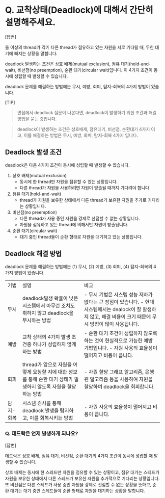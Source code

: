# Q. 교착상태(Deadlock)에 대해서 간단히 설명해주세요.

[답변]

둘 이상의 thread가 각기 다른 thread가 점유하고 있는 자원을 서로 기다릴 때, 무한 대기에 빠지는 상황을 말합니다.

deadlock 발생하는 조건은 상호 배제(mutual exclusion), 점유 대기(hold-and-wait), 비선점(no preemption), 순환 대기(circular wait)입니다. 이 4가지 조건이 동시에 성립할 때 발생할 수 있습니다.

deadlock 문제를 해결하는 방법에는 무시, 예방, 회피, 탐지-회복의 4가지 방법이 있습니다.

[TIP]

> 면접에서 deadlock 질문이 나온다면, deadlock이 발생하기 위한 조건과 해결방법을 묻는 것입니다.

> deadlock이 발생하는 조건은 상호배제, 점유대기, 비선점, 순환대기 4가지 이고, 이를 해결하는 방법은 무시, 예방, 회피, 탐지-회복 4가지 입니다.

## Deadlock 발생 조건

deadlock은 다음 4가지 조건이 동시에 성립할 때 발생할 수 있습니다.

1. 상호 배제(mutual exclusion)
   - 동시에 한 thread만 자원을 점유할 수 있는 상황입니다.
   - 다른 thread가 자원을 사용하려면 자원이 방출될 때까지 기다려야 합니다
2. 점유 대기(hold-and-wait)
   - thread가 자원을 보유한 상태에서 다른 thread가 보유한 자원을 추가로 기다리는 상황입니다.
3. 비선점(no preemption)
   - 다른 thread가 사용 중인 자원을 강제로 선점할 수 없는 상황입니다.
   - 자원을 점유하고 있는 thread에 의해서만 자원이 방출됩니다.
4. 순환 대기(circular wait)
   - 대기 중인 thread들이 순환 형태로 자원을 대기하고 있는 상황입니다.

## Deadlock 해결 방법

deadlock 문제를 해결하는 방법에는 (1) 무시, (2) 예방, (3) 회피, (4) 탐지-회복의 4가지 방법이 있습니다.

|           |                                                                                                                  |                                                                                                                                                                  |
| --------- | ---------------------------------------------------------------------------------------------------------------- | ---------------------------------------------------------------------------------------------------------------------------------------------------------------- |
| 기법      | 설명                                                                                                             | 비교                                                                                                                                                             |
| 무시      | deadlock발생 확률이 낮은 시스템에서 아무런 조치도 취하지 않고 deadlock을 무시하는 방법                           | - 무시 기법은 시스템 성능 저하가 없다는 큰 장점이 있습니다. - 현대 시스템에서는 dealock이 잘 발생하지 않고, 해결 비용이 크기 때문에 무시 방법이 많이 사용됩니다. |
| 예방      | 교착 상태의 4가지 발생 조건중 하나가 성립하지 않게 하는 방법                                                     | - 순환 대기 조건이 성립하지 않도록 하는 것이 현실적으로 가능한 예방 기법입니다. - 자원 사용의 효율성이 떨어지고 비용이 큽니다.                                   |
| 회피      | thread가 앞으로 자원을 어떻게 요청할 지에 대한 정보를 통해 순환 대기 상태가 발생하지 않도록 자원을 할당하는 방법 | - 자원 할당 그래프 알고리즘, 은행원 알고리즘 등을 사용하여 자원을 할당하여 deadlock을 회피합니다.                                                                |
| 탐지-회복 | 시스템 검사를 통해 deadlock 발생을 탐지하고, 이를 회복시키는 방법                                                | - 자원 사용의 효율성이 떨어지고 비용이 큽니다.                                                                                                                   |

### Q. 데드락은 언제 발생하게 되나요?

[답변]

데드락은 상호 배제, 점유 대기, 비선점, 순환 대기의 4가지 조건이 동시에 성립할 때 발생할 수 있습니다.

상호 배제는 동시에 한 스레드만 자원을 점유할 수 있는 상황이고, 점유 대기는 스레드가 자원을 보유한 상태에서 다른 스레드가 보유한 자원을 추가적으로 기다리는 상황입니다. 또 비선점은 다른 스레드가 사용 중인 자원을 강제로 선점할 수 없는 상황을 뜻하고, 순환 대기는 대기 중인 스레드들이 순환 형태로 자원을 대기하는 상황을 말합니다.
